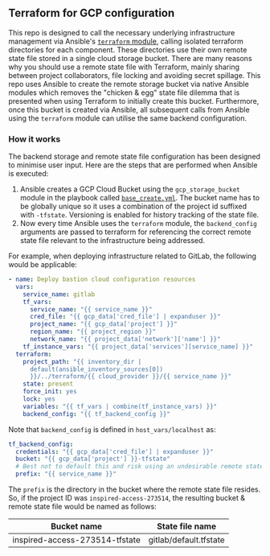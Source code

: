 ## Terraform for GCP configuration

This repo is designed to call the necessary underlying infrastructure management via Ansible's [`terraform` module](https://docs.ansible.com/ansible/latest/modules/terraform_module.html), calling isolated terraform directories for each component. These directories use their own remote state file stored in a single cloud storage bucket. There are many reasons why you should use a remote state file with Terraform, mainly sharing between project collaborators, file locking and avoiding secret spillage. This repo uses Ansible to create the remote storage bucket via native Ansible modules which removes the "chicken & egg" state file dilemma that is presented when using Terraform to initially create this bucket. Furthermore, once this bucket is created via Ansible, all subsequent calls from Ansible using the `terraform` module can utilise the same backend configuration.

### How it works

The backend storage and remote state file configuration has been designed to minimise user input. Here are the steps that are performed when Ansible is executed:

1. Ansible creates a GCP Cloud Bucket using the `gcp_storage_bucket` module in the playbook called [`base_create.yml`](cloud-gitlab\playbooks\base\base_create.yml). The bucket name has to be globally unique so it uses a combination of the project id suffixed with `-tfstate`. Versioning is enabled for history tracking of the state file.
2. Now every time Ansible uses the `terraform` module, the `backend_config` arguments are passed to terraform for referencing the correct remote state file relevant to the infrastructure being addressed.

For example, when deploying infrastructure related to GitLab, the following would be applicable:

```yaml
- name: Deploy bastion cloud configuration resources
  vars:
    service_name: gitlab
    tf_vars:
      service_name: "{{ service_name }}"
      cred_file: "{{ gcp_data['cred_file'] | expanduser }}"
      project_name: "{{ gcp_data['project'] }}"
      region_name: "{{ project_region }}"
      network_name: "{{ project_data['network']['name'] }}"
    tf_instance_vars: "{{ project_data['services'][service_name] }}"
  terraform:
    project_path: "{{ inventory_dir |
      default(ansible_inventory_sources[0])
      }}/../terraform/{{ cloud_provider }}/{{ service_name }}"
    state: present
    force_init: yes
    lock: yes
    variables: "{{ tf_vars | combine(tf_instance_vars) }}"
    backend_config: "{{ tf_backend_config }}"
```

Note that `backend_config` is defined in `host_vars/localhost` as:
```yaml
tf_backend_config:
  credentials: "{{ gcp_data['cred_file'] | expanduser }}"
  bucket: "{{ gcp_data['project'] }}-tfstate"
  # Best not to default this and risk using an undesirable remote state file!
  prefix: "{{ service_name }}"
```
The `prefix` is the directory in the bucket where the remote state file resides. So, if the project ID was `inspired-access-273514`, the resulting bucket & remote state file would be named as follows:

| Bucket name | State file name |
|-------------|-----------------|
|inspired-access-273514-tfstate|gitlab/default.tfstate|
